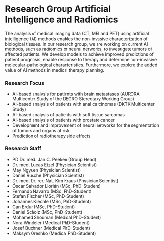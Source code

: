 # Research Group Artificial Intelligence and Radiomics

The analysis of medical imaging data (CT, MRI and PET) using artificial intelligence (AI) methods enables the non-invasive characterization of biological tissues. In our research group, we are working on current AI methods, such as radiomics or neural networks, to investigate tumors of affected patients. We develop models to achieve improved predictions of patient prognosis, enable response to therapy and determine non-invasive molecular-pathological characteristics. Furthermore, we explore the added value of AI methods in medical therapy planning.

### Research Focus
- AI-based analysis for patients with brain metastases (AURORA Multicenter Study of the DEGRO Stereotaxy Working Group)
- AI-based analysis of patients with anal carcinomas (DKTK Multicenter Study)
- AI-based analysis of patients with soft tissue sarcomas
- AI-based analysis of patients with prostate cancer
- Development and improvement of neural networks for the segmentation of tumors and organs at risk
- Prediction of radiotherapy side effects

### Research Staff
- PD Dr. med. Jan C. Peeken (Group Head)
- Dr. med. Lucas Etzel (Physician Scientist)
- May Ngyuen (Physician Scientist)
- Daniel Rusche (Physician Scientist)
- Dr. med. Dr. rer. Nat. Kim Kraus (Physician Scientist)
- Óscar Salvador Llorián (MSc, PhD-Student)
- Fernando Navarro (MSc, PhD-Student)
- Stefan Fischer (MSc, PhD-Student)
- Johannes Kiechle (MSc, PhD-Student)
- Can Erdur (MSc, PhD-Student)
- Daniel Scholz (MSc, PhD-Student)
- Mohamed Shouman (Medical PhD-Student)
- Nora Windeler (Medical PhD-Student)
- Josef Buchner (Medical PhD-Student)
- Maksym Oreshko (Medical PhD-Student)

<!--
**MRI-RadOnc/MRI-RadOnc** is a ✨ _special_ ✨ repository because its `README.md` (this file) appears on your GitHub profile.

Here are some ideas to get you started:

- 🔭 I’m currently working on ...
- 🌱 I’m currently learning ...
- 👯 I’m looking to collaborate on ...
- 🤔 I’m looking for help with ...
- 💬 Ask me about ...
- 📫 How to reach me: ...
- 😄 Pronouns: ...
- ⚡ Fun fact: ...
-->

